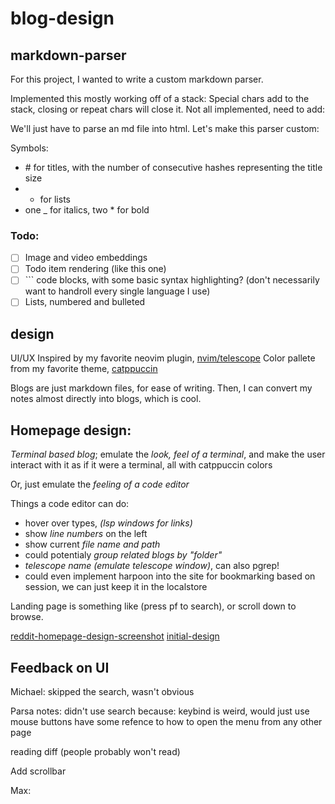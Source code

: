 # blog-design

## markdown-parser

For this project, I wanted to write a custom markdown parser.

Implemented this mostly working off of a stack: Special chars add to the
stack, closing or repeat chars will close it. Not all implemented, need to
add:

We'll just have to parse an md file into html. Let's make this parser
custom:

Symbols:

- \# for titles, with the number of consecutive hashes representing the
  title size
- - for lists
- one \_ for italics, two \* for bold

### Todo:

- [ ] Image and video embeddings
- [ ] Todo item rendering (like this one)
- [ ] \`\`\` code blocks, with some basic syntax highlighting? (don't
      necessarily want to handroll every single language I use)
- [ ] Lists, numbered and bulleted

## design

UI/UX Inspired by my favorite neovim plugin, [nvim/telescope](https://github.com/nvim-telescope/telescope.nvim)
Color pallete from my favorite theme, [catppuccin](https://github.com/catppuccin/catppuccin)

Blogs are just markdown files, for ease of writing. Then, I can convert my
notes almost directly into blogs, which is cool.

## Homepage design:

_Terminal based blog_; emulate the _look, feel of a terminal_, and make the
user interact with it as if it were a terminal, all with catppuccin colors

Or, just emulate the _feeling of a code editor_

Things a code editor can do:

- hover over types, _(lsp windows for links)_
- show _line numbers_ on the left
- show current _file name and path_
- could potentialy _group related blogs by "folder"_
- _telescope name (emulate telescope window)_, can also pgrep!
- could even implement harpoon into the site for bookmarking based on
  session, we can just keep it in the localstore

Landing page is something like (press pf to search), or scroll down to
browse.

[reddit-homepage-design-screenshot](https://cdn.discordapp.com/attachments/378070098465914883/1206768817389174875/image.png?ex=65dd360a&is=65cac10a&hm=0dee6d474db704a07e37788107b183f85d2150e9bef821644aa65d18882750bc&)
[initial-design](https://www.figma.com/file/c4DCIBXyWS4QuhSgugLPU4/Blog?type=design&node-id=0-1&mode=design&t=SCxZ3WdRZN8wkIVu-0)

## Feedback on UI

Michael: skipped the search, wasn't obvious

Parsa notes:
didn't use search because: keybind is weird, would just use mouse buttons
have some refence to how to open the menu from any other page

reading diff (people probably won't read)

Add scrollbar

Max:
